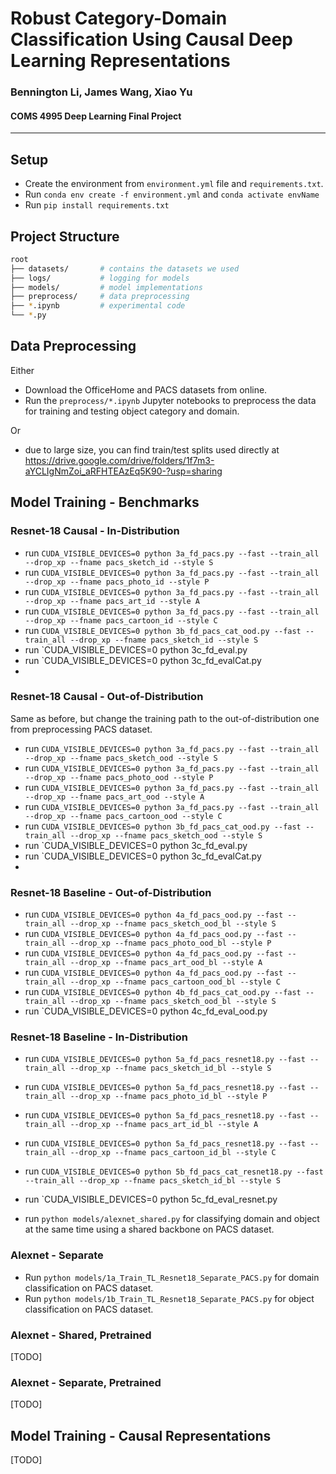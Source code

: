 # Robust Category-Domain Classification Using Causal Deep Learning Representations

### Bennington Li, James Wang, Xiao Yu
#### COMS 4995 Deep Learning Final Project
---
## Setup

* Create the environment from `environment.yml` file and `requirements.txt`. 
* Run `conda env create -f environment.yml` and `conda activate envName`
* Run `pip install requirements.txt`

## Project Structure

```bash
root
├── datasets/ 		# contains the datasets we used
├── logs/ 			# logging for models
├── models/ 		# model implementations
├── preprocess/ 	# data preprocessing
├── *.ipynb 		# experimental code
└── *.py
```

## Data Preprocessing
Either
* Download the OfficeHome and PACS datasets from online.
* Run the `preprocess/*.ipynb` Jupyter notebooks to preprocess the data for training and testing object category and domain. 

Or
- due to large size, you can find train/test splits used directly at https://drive.google.com/drive/folders/1f7m3-aYCLIgNmZoi_aRFHTEAzEq5K90-?usp=sharing


## Model Training - Benchmarks

### Resnet-18 Causal - In-Distribution

 - run `CUDA_VISIBLE_DEVICES=0 python 3a_fd_pacs.py --fast --train_all --drop_xp --fname pacs_sketch_id --style S`
 - run `CUDA_VISIBLE_DEVICES=0 python 3a_fd_pacs.py --fast --train_all --drop_xp --fname pacs_photo_id --style P`
 - run `CUDA_VISIBLE_DEVICES=0 python 3a_fd_pacs.py --fast --train_all --drop_xp --fname pacs_art_id --style A`
 - run `CUDA_VISIBLE_DEVICES=0 python 3a_fd_pacs.py --fast --train_all --drop_xp --fname pacs_cartoon_id --style C`
 - run `CUDA_VISIBLE_DEVICES=0 python 3b_fd_pacs_cat_ood.py --fast --train_all --drop_xp --fname pacs_sketch_id --style S`
 - run `CUDA_VISIBLE_DEVICES=0 python 3c_fd_eval.py
 - run `CUDA_VISIBLE_DEVICES=0 python 3c_fd_evalCat.py
 -
### Resnet-18 Causal - Out-of-Distribution

Same as before, but change the training path to the out-of-distribution one from preprocessing PACS dataset. 

 - run `CUDA_VISIBLE_DEVICES=0 python 3a_fd_pacs.py --fast --train_all --drop_xp --fname pacs_sketch_ood --style S`
 - run `CUDA_VISIBLE_DEVICES=0 python 3a_fd_pacs.py --fast --train_all --drop_xp --fname pacs_photo_ood --style P`
 - run `CUDA_VISIBLE_DEVICES=0 python 3a_fd_pacs.py --fast --train_all --drop_xp --fname pacs_art_ood --style A`
 - run `CUDA_VISIBLE_DEVICES=0 python 3a_fd_pacs.py --fast --train_all --drop_xp --fname pacs_cartoon_ood --style C`
 - run `CUDA_VISIBLE_DEVICES=0 python 3b_fd_pacs_cat_ood.py --fast --train_all --drop_xp --fname pacs_sketch_ood --style S`
 - run `CUDA_VISIBLE_DEVICES=0 python 3c_fd_eval.py
 - run `CUDA_VISIBLE_DEVICES=0 python 3c_fd_evalCat.py
 - 
### Resnet-18 Baseline - Out-of-Distribution

 - run `CUDA_VISIBLE_DEVICES=0 python 4a_fd_pacs_ood.py --fast --train_all --drop_xp --fname pacs_sketch_ood_bl --style S`
 - run `CUDA_VISIBLE_DEVICES=0 python 4a_fd_pacs_ood.py --fast --train_all --drop_xp --fname pacs_photo_ood_bl --style P`
 - run `CUDA_VISIBLE_DEVICES=0 python 4a_fd_pacs_ood.py --fast --train_all --drop_xp --fname pacs_art_ood_bl --style A`
 - run `CUDA_VISIBLE_DEVICES=0 python 4a_fd_pacs_ood.py --fast --train_all --drop_xp --fname pacs_cartoon_ood_bl --style C`
 - run `CUDA_VISIBLE_DEVICES=0 python 4b_fd_pacs_cat_ood.py --fast --train_all --drop_xp --fname pacs_sketch_ood_bl --style S`
 - run `CUDA_VISIBLE_DEVICES=0 python 4c_fd_eval_ood.py 
 
### Resnet-18 Baseline - In-Distribution

 - run `CUDA_VISIBLE_DEVICES=0 python 5a_fd_pacs_resnet18.py --fast --train_all --drop_xp --fname pacs_sketch_id_bl --style S`
 - run `CUDA_VISIBLE_DEVICES=0 python 5a_fd_pacs_resnet18.py --fast --train_all --drop_xp --fname pacs_photo_id_bl --style P`
 - run `CUDA_VISIBLE_DEVICES=0 python 5a_fd_pacs_resnet18.py --fast --train_all --drop_xp --fname pacs_art_id_bl --style A`
 - run `CUDA_VISIBLE_DEVICES=0 python 5a_fd_pacs_resnet18.py --fast --train_all --drop_xp --fname pacs_cartoon_id_bl --style C`
 - run `CUDA_VISIBLE_DEVICES=0 python 5b_fd_pacs_cat_resnet18.py --fast --train_all --drop_xp --fname pacs_sketch_id_bl --style S`
 - run `CUDA_VISIBLE_DEVICES=0 python 5c_fd_eval_resnet.py 


- run `python models/alexnet_shared.py` for classifying domain and object at the same time using a shared backbone on PACS dataset. 

### Alexnet - Separate

- Run `python models/1a_Train_TL_Resnet18_Separate_PACS.py` for domain classification on PACS dataset. 
- Run `python models/1b_Train_TL_Resnet18_Separate_PACS.py` for object classification on PACS dataset. 

### Alexnet - Shared, Pretrained

[TODO]

### Alexnet - Separate, Pretrained

[TODO]


## Model Training - Causal Representations

[TODO]
